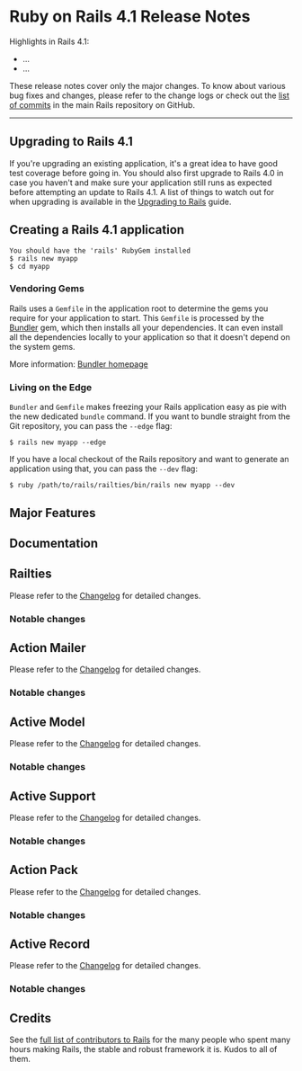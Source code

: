 Ruby on Rails 4.1 Release Notes
===============================

Highlights in Rails 4.1:

* ...
* ...

These release notes cover only the major changes. To know about various bug
fixes and changes, please refer to the change logs or check out the
[list of commits](https://github.com/rails/rails/commits/master) in the main
Rails repository on GitHub.

--------------------------------------------------------------------------------

Upgrading to Rails 4.1
----------------------

If you're upgrading an existing application, it's a great idea to have good test
coverage before going in. You should also first upgrade to Rails 4.0 in case you
haven't and make sure your application still runs as expected before attempting
an update to Rails 4.1. A list of things to watch out for when upgrading is
available in the
[Upgrading to Rails](upgrading_ruby_on_rails.html#upgrading-from-rails-4-0-to-rails-4-1)
guide.

Creating a Rails 4.1 application
--------------------------------

```
You should have the 'rails' RubyGem installed
$ rails new myapp
$ cd myapp
```

### Vendoring Gems

Rails uses a `Gemfile` in the application root to determine the gems you require
for your application to start. This `Gemfile` is processed by the
[Bundler](https://github.com/carlhuda/bundler) gem, which then installs all your
dependencies. It can even install all the dependencies locally to your
application so that it doesn't depend on the system gems.

More information: [Bundler homepage](http://gembundler.com)

### Living on the Edge

`Bundler` and `Gemfile` makes freezing your Rails application easy as pie with
the new dedicated `bundle` command. If you want to bundle straight from the Git
repository, you can pass the `--edge` flag:

```
$ rails new myapp --edge
```

If you have a local checkout of the Rails repository and want to generate an
application using that, you can pass the `--dev` flag:

```
$ ruby /path/to/rails/railties/bin/rails new myapp --dev
```

Major Features
--------------


Documentation
-------------


Railties
--------

Please refer to the
[Changelog](https://github.com/rails/rails/blob/4-1-stable/railties/CHANGELOG.md)
for detailed changes.

### Notable changes


Action Mailer
-------------

Please refer to the
[Changelog](https://github.com/rails/rails/blob/4-1-stable/actionmailer/CHANGELOG.md)
for detailed changes.

### Notable changes


Active Model
------------

Please refer to the
[Changelog](https://github.com/rails/rails/blob/4-1-stable/activemodel/CHANGELOG.md)
for detailed changes.

### Notable changes


Active Support
--------------

Please refer to the
[Changelog](https://github.com/rails/rails/blob/4-1-stable/activesupport/CHANGELOG.md)
for detailed changes.

### Notable changes


Action Pack
-----------

Please refer to the
[Changelog](https://github.com/rails/rails/blob/4-1-stable/actionpack/CHANGELOG.md)
for detailed changes.

### Notable changes


Active Record
-------------

Please refer to the
[Changelog](https://github.com/rails/rails/blob/4-1-stable/activerecord/CHANGELOG.md)
for detailed changes.

### Notable changes


Credits
-------

See the
[full list of contributors to Rails](http://contributors.rubyonrails.org/) for
the many people who spent many hours making Rails, the stable and robust
framework it is. Kudos to all of them.
